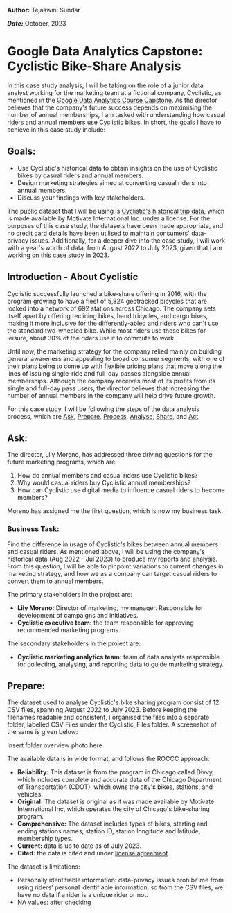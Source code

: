<b>Author:</b> Tejaswini Sundar

<b><i>Date:</i></b> October, 2023
# Google Data Analytics Capstone: Cyclistic Bike-Share Analysis
In this case study analysis, I will be taking on the role of a junior data analyst working for the marketing team at a fictional company, Cyclistic, as mentioned in the [Google Data Analytics Course Capstone](https://www.coursera.org/learn/google-data-analytics-capstone). As the director believes that the company's future success depends on maximising the number of annual memberships, I am tasked with understanding how casual riders and annual members use Cyclistic bikes. In short, the goals I have to achieve in this case study include:

## Goals:
- Use Cyclistic's historical data to obtain insights on the use of Cyclistic bikes by casual riders and annual members.
- Design marketing strategies aimed at converting casual riders into annual members.
- Discuss your findings with key stakeholders.

The public dataset that I will be using is [Cyclistic's historical trip data](https://divvy-tripdata.s3.amazonaws.com/index.html), which is made available by Motivate International Inc. under a license. For the purposes of this case study, the datasets have been made appropriate, and no credit card details have been utilised to maintain consumers' data-privacy issues. Additionally, for a deeper dive into the case study, I will work with a year's worth of data, from August 2022 to July 2023, given that I am working on this case study in 2023.

## Introduction - About Cyclistic
Cyclistic successfully launched a bike-share offering in 2016, with the program growing to have a fleet of 5,824 geotracked bicycles that are locked into a network of 692 stations across Chicago. The company sets itself apart by offering reclining bikes, hand tricycles, and cargo bikes, making it more inclusive for the differently-abled and riders who can't use the standard two-wheeled bike. While most riders use these bikes for leisure, about 30% of the riders use it to commute to work.

Until now, the marketing strategy for the company relied mainly on building general awareness and appealing to broad consumer segments, with one of their plans being to come up with flexible pricing plans that move along the lines of issuing single-ride and full-day passes alongside annual memberships. Although the company receives most of its profits from its single and full-day pass users, the director believes that increasing the number of annual members in the company will help drive future growth. 

For this case study, I will be following the steps of the data analysis process, which are [Ask](#ask), [Prepare](#prepare), [Process](#process), [Analyse](#analyse), [Share](#share), and [Act](#act).

## Ask:
The director, Lily Moreno, has addressed three driving questions for the future marketing programs, which are:
1. How do annual members and casual riders use Cyclistic bikes?
2. Why would casual riders buy Cyclistic annual memberships?
3. How can Cyclistic use digital media to influence casual riders to become members?

Moreno has assigned me the first question, which is now my business task:
### Business Task:
Find the difference in usage of Cyclistic's bikes between annual members and casual riders.
As mentioned above, I will be using the company's historical data (Aug 2022 - Jul 2023) to produce my reports and analysis. From this question, I will be able to pinpoint variations to current changes in marketing strategy, and how we as a company can target casual riders to convert them to annual members.

The primary stakeholders in the project are:
- **Lily Moreno:** Director of marketing, my manager. Responsible for development of campaigns and initiatives.
- **Cyclistic executive team:** the team responsible for approving recommended marketing programs.

The secondary stakeholders in the project are:
- **Cyclistic marketing analytics team:** team of data analysts responsible for collecting, analysing, and reporting data to guide marketing strategy.

## Prepare:
The dataset used to analyse Cyclistic's bike sharing program consist of 12 CSV files, spanning August 2022 to July 2023. Before keeping the filenames readable and consistent, I organised the files into a separate folder, labelled CSV Files under the Cyclistic_Files folder. A screenshot of the same is given below:

Insert folder overview photo here

The available data is in wide format, and follows the ROCCC approach:
* **Reliability:** This dataset is from the program in Chicago called Divvy, which includes complete and accurate data of the Chicago Department of Transportation (CDOT), which owns the city's bikes, stations, and vehicles.
* **Original:** The dataset is original as it was made available by Motivate International Inc, which operates the city of Chicago's bike-sharing program.
* **Comprehensive:** The dataset includes types of bikes, starting and ending stations names, station ID, station longitude and latitude, membership types.
* **Current:** data is up to date as of July 2023.
* **Cited:** the data is cited and under [license agreement](https://divvybikes.com/data-license-agreement).

The dataset is limitations:
* Personally identifiable information: data-privacy issues prohibit me from using riders' personal identifiable information, so from the CSV files, we have no data if a rider is a unique rider or not.
* NA values: after checking 
